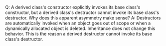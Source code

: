 Q: A derived class's constructor explicitly invokes its base class's constructor, but a derived class's destructor cannot invoke its base class's destructor.
Why does this apparent asymmetry make sense?
A: Destructors are automatically invoked when an object goes out of scope or when a dynamically allocated object is deleted. Inheritance does not change this behavior. This is the reason a derived destructor cannot invoke its base class's destructor.
